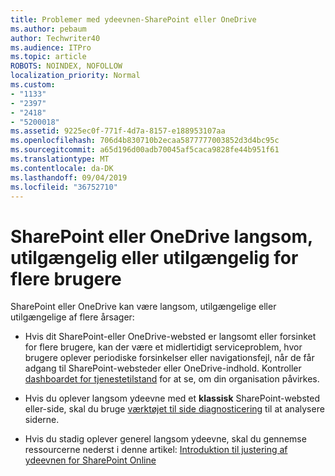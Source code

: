 ```yaml
---
title: Problemer med ydeevnen-SharePoint eller OneDrive
ms.author: pebaum
author: Techwriter40
ms.audience: ITPro
ms.topic: article
ROBOTS: NOINDEX, NOFOLLOW
localization_priority: Normal
ms.custom:
- "1133"
- "2397"
- "2418"
- "5200018"
ms.assetid: 9225ec0f-771f-4d7a-8157-e188953107aa
ms.openlocfilehash: 706d4b830710b2ecaa5877777003852d3d4bc95c
ms.sourcegitcommit: a65d196d00adb70045af5caca9828fe44b951f61
ms.translationtype: MT
ms.contentlocale: da-DK
ms.lasthandoff: 09/04/2019
ms.locfileid: "36752710"
---
```

# <a name="sharepoint-or-onedrive-slow-inaccessible-or-unavailable-for-multiple-users"></a>SharePoint eller OneDrive langsom, utilgængelig eller utilgængelig for flere brugere

SharePoint eller OneDrive kan være langsom, utilgængelige eller utilgængelige af flere årsager:
  
- Hvis dit SharePoint-eller OneDrive-websted er langsomt eller forsinket for flere brugere, kan der være et midlertidigt serviceproblem, hvor brugere oplever periodiske forsinkelser eller navigationsfejl, når de får adgang til SharePoint-websteder eller OneDrive-indhold. Kontroller [dashboardet for tjenestetilstand](https://admin.microsoft.com/AdminPortal/Home#/servicehealth) for at se, om din organisation påvirkes.
  
- Hvis du oplever langsom ydeevne med et **klassisk** SharePoint-websted eller-side, skal du bruge [værktøjet til side diagnosticering](https://aka.ms/perftool) til at analysere siderne.
  
- Hvis du stadig oplever generel langsom ydeevne, skal du gennemse ressourcerne nederst i denne artikel: [Introduktion til justering af ydeevnen for SharePoint Online](https://go.microsoft.com/fwlink/?linkid=2024334)
  